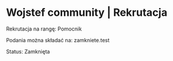 
# Wojstef community | Rekrutacja 






Rekrutacja na rangę: Pomocnik


Podania można składać na: zamkniete.test

Status: Zamknięta
